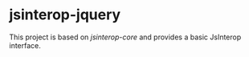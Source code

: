 # jsinterop-jquery

This project is based on _jsinterop-core_ and provides a basic JsInterop interface.

